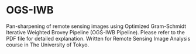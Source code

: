 # OGS-IWB
Pan-sharpening of remote sensing images using Optimized Gram-Schmidt Iterative Weighted Brovey Pipeline (OGS-IWB Pipeline).
Please refer to the PDF file for detailed explanation.
Written for Remote Sensing Image Analysis course in The University of Tokyo.
